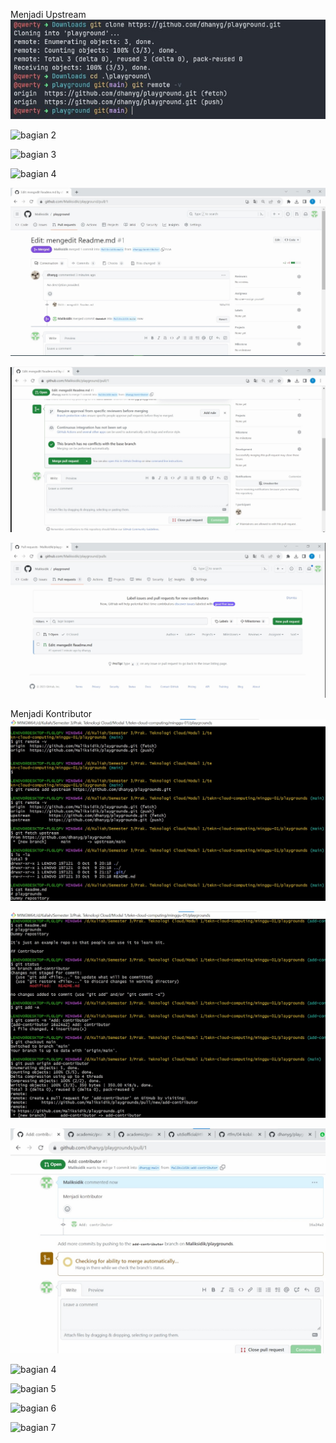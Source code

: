 Menjadi Upstream
![bagian 1](https://github.com/Maliksidik/tekn-cloud-computing/blob/0f28a35b843b0c513c84fbd6bffd1fd43af675e8/minggu-01/Upstream/Kontributor%20%201.jpeg)

![bagian 2](https://github.com/Maliksidik/tekn-cloud-computing/blob/0f28a35b843b0c513c84fbd6bffd1fd43af675e8/minggu-01/Upstream/Kontributor%20%202.jpeg)

![bagian 3](https://github.com/Maliksidik/tekn-cloud-computing/blob/0f28a35b843b0c513c84fbd6bffd1fd43af675e8/minggu-01/Upstream/Kontributor%20%203.jpeg)

![bagian 4](https://github.com/Maliksidik/tekn-cloud-computing/blob/0f28a35b843b0c513c84fbd6bffd1fd43af675e8/minggu-01/Upstream/Kontributor%20%204.jpeg)

![bagian 5](https://github.com/Maliksidik/tekn-cloud-computing/blob/0f28a35b843b0c513c84fbd6bffd1fd43af675e8/minggu-01/Upstream/Menerima%20Pull%20Request%20bagian%202.jpg)

![bagian 6](https://github.com/Maliksidik/tekn-cloud-computing/blob/0f28a35b843b0c513c84fbd6bffd1fd43af675e8/minggu-01/Upstream/Menerima%20Pull%20Request%20bagian%203.jpg)

![bagian 7](https://github.com/Maliksidik/tekn-cloud-computing/blob/0f28a35b843b0c513c84fbd6bffd1fd43af675e8/minggu-01/Upstream/Menerima%20Pull%20Request%20bagian%204.jpg)



Menjadi Kontributor
![bagian 1](https://github.com/Maliksidik/tekn-cloud-computing/blob/main/minggu-01/Kontributor/Mengirimkan%20Pull%20Request%20bagian%201.jpg)

![bagian 2](https://github.com/Maliksidik/tekn-cloud-computing/blob/main/minggu-01/Kontributor/Mengirimkan%20Pull%20Request%20bagian%202.jpg)

![bagian 3](https://github.com/Maliksidik/tekn-cloud-computing/blob/main/minggu-01/Kontributor/Mengirimkan%20Pull%20Request%20bagian%203.jpg)

![bagian 4](https://github.com/Maliksidik/tekn-cloud-computing/blob/main/minggu-01/Kontributor/Mengirimkan%20Pull%20Request%20bagian%204.jpg)

![bagian 5](https://github.com/Maliksidik/tekn-cloud-computing/blob/main/minggu-01/Kontributor/Mengirimkan%20Pull%20Request%20bagian%205.jpg)

![bagian 6](https://github.com/Maliksidik/tekn-cloud-computing/blob/main/minggu-01/Kontributor/Mengirimkan%20Pull%20Request%20bagian%206.jpg)

![bagian 7](https://github.com/Maliksidik/tekn-cloud-computing/blob/main/minggu-01/Kontributor/Mengirimkan%20Pull%20Request%20bagian%207.jpg)

